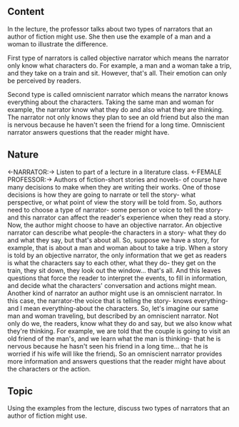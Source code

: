 ## Content
In the lecture, the professor talks about two types of narrators that an author of fiction might use. She then use the example of a man and a woman to illustrate the difference.

First type of narrators is called objective narrator which means the narrator only know what characters do. For example, a man and a woman take a trip, and they take on a train and sit. However, that's all. Their emotion can only be perceived by readers.

Second type is called omniscient narrator which means the narrator knows everything about the characters. Taking the same man and woman for example, the narrator know what they do and also what they are thinking. The narrator not only knows they plan to see an old friend but also the man is nervous because he haven't seen the friend for a long time. Omniscient narrator answers questions that the reader might have.

## Nature
<-NARRATOR:-> Listen to part of a lecture in a literature class.
<-FEMALE PROFESSOR:-> Authors of fiction-short stories and novels-
of course have many decisions to make when they are writing their works.
One of those decisions is how they are going to narrate or tell the story-
what perspective, or what point of view the story will be told from.
So, authors need to choose a type of narrator-
some person or voice to tell the story-
and this narrator can affect the reader's experience when they read a story.
Now, the author might choose to have an objective narrator.
An objective narrator can describe what people-the characters in a story-
what they do and what they say,
but that's about all.
So, suppose we have a story, for example, that is about a man and woman about to take a trip.
When a story is told by an objective narrator,
the only information that we get as readers is what the characters say to each other, what they do-
they get on the train, they sit down, they look out the window...
that's all. And this leaves questions that force the reader to interpret the events,
to fill in information,
and decide what the characters' conversation and actions might mean.
Another kind of narrator an author might use
is an omniscient narrator.
In this case, the narrator-the voice that is telling the story-
knows everything-
and I mean everything-about the characters.
So, let's imagine our same man and woman traveling,
but described by an omniscient narrator.
Not only do we, the readers,
know what they do and say,
but we also know what they're
thinking. For example,
we are told that the couple is going to visit an old friend of the man's,
and we learn what the man is thinking-
that he is nervous because he hasn't seen his friend in a long time...
that he is worried if his wife will like the friend¡­.
So an omniscient narrator provides more information
and answers questions that the reader might have about the characters or the action.

## Topic
Using the examples from the lecture, discuss two types of narrators that an author of fiction might use.
